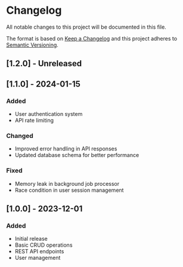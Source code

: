 # Changelog

All notable changes to this project will be documented in this file.

The format is based on [Keep a Changelog](http://keepachangelog.com/)
and this project adheres to [Semantic Versioning](http://semver.org/).

## [1.2.0] - Unreleased

## [1.1.0] - 2024-01-15

### Added

- User authentication system
- API rate limiting

### Changed

- Improved error handling in API responses
- Updated database schema for better performance

### Fixed

- Memory leak in background job processor
- Race condition in user session management

## [1.0.0] - 2023-12-01

### Added

- Initial release
- Basic CRUD operations
- REST API endpoints
- User management

